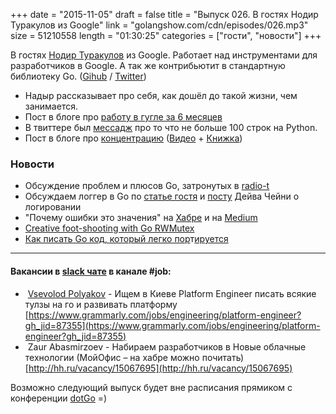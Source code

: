 +++
date = "2015-11-05"
draft = false
title = "Выпуск 026. В гостях Нодир Туракулов из Google"
link = "golangshow.com/cdn/episodes/026.mp3"
size = 51210558
length = "01:30:25"
categories = ["гости", "новости"]
+++

В гостях [Нодир Туракулов](http://nodir.io/) из Google. Работает над инструментами для разработчиков в Google. А так же контрибьютит в стандартную библиотеку Go. ([Gihub](https://github.com/nodirt) / [Twitter](https://twitter.com/nodirtz))

- Надыр рассказывает про себя, как дошёл до такой жизни, чем занимается.
 - Пост в блоге про [работу в гугле за 6 месяцев](http://nodir.io/post/79121611709/google)
 - В твиттере был [мессадж](https://twitter.com/M0sth8/status/661309409318989824) про то что не больше 100 строк на Python.
 - Пост в блоге про [концентрацию](http://nodir.io/post/132007505696/on-mindfulness) ([Видео](https://www.youtube.com/watch?v=8XPDCGlP630) + [Книжка](https://books.google.com/books/about/Search_Inside_Yourself.html?id=TeU90XUYAUAC&printsec=frontcover&source=kp_read_button&hl=en&output=reader&pg=GBS.PT2.w.0.0.0.3))

### Новости
- Обсуждение проблем и плюсов Go, затронутых в [radio-t](http://www.radio-t.com/p/2015/10/31/podcast-468/)
- Обсуждаем логгер в Go по [статье гостя](http://nodir.io/post/132312948446/logger) и [посту](http://dave.cheney.net/2015/11/05/lets-talk-about-logging) Дейва Чейни о логировании
- "Почему ошибки это значения" на [Хабре](http://habrahabr.ru/post/270027/) и на [Medium](https://medium.com/@divan/explaining-go-error-handling-44099bcd2b1f#.lha11fon8)
- [Creative foot-shooting with Go RWMutex](https://blog.cloudflare.com/creative-foot-shooting-with-go-rwmutex/)
- [Как писать Go код, который легко пор](http://habrahabr.ru/post/269943/)т[ируется](http://habrahabr.ru/post/269943/)

----
#### Вакансии в [slack чате](http://4gophers.com/slack) в канале \#job:

-  [Vsevolod Polyakov](https://golang-ru.slack.com/team/ctrlok) - Ищем в Киеве Platform Engineer писать всякие тулзы на го и развивать платформу [https://www.grammarly.com/jobs/engineering/platform-engineer?gh_jid=87355](https://www.grammarly.com/jobs/engineering/platform-engineer?gh_jid=87355)
-  Zaur Abasmirzoev - Набираем разработчиков в Новые облачные технологии (МойОфис – на хабре можно почитать) [http://hh.ru/vacancy/15067695](http://hh.ru/vacancy/15067695)


Возможно следующий выпуск будет вне расписания прямиком с конференции [dotGo](http://dotgo.eu) =)

